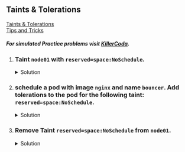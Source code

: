 ## Taints & Tolerations

[Taints & Tolerations](https://kubernetes.io/docs/concepts/scheduling-eviction/taint-and-toleration/)
</br>
[Tips and Tricks](../../tips_and_tricks.md)

##### For simulated Practice problems visit [KillerCoda](https://killercoda.com/amitk).

1. ### Taint `node01` with `reserved=space:NoSchedule`.

    <details><summary>Solution</summary>
      <p>

      ```bash
      k taint nodes node01 reserved=space:NoSchedule
      ```

      </p>
    </details>

1. ### schedule a pod with image `nginx` and name `bouncer`. Add tolerations to the pod for the following taint: `reserved=space:NoSchedule`.

    <details><summary>Solution</summary>
      <p>

      ```bash
      # generate required pod yaml
      k run bouncer --image=nginx --dry-run=client -o yaml > pod.yaml

      # add service account name
      apiVersion: v1
      kind: Pod
      metadata:
        creationTimestamp: null
        labels:
          run: bouncer
        name: bouncer
      spec:
        tolerations:
          - key: "reserved"
            operator: "Equal"
            value: "space"
            effect: "NoSchedule"
        containers:
        - image: nginx
          name: bouncer
          resources: {}
        dnsPolicy: ClusterFirst
        restartPolicy: Always
      ```

      </p>
    </details>

1. ### Remove Taint `reserved=space:NoSchedule` from `node01`.

    <details><summary>Solution</summary>
      <p>

      ```bash
      k taint nodes node01 reserved=space:NoSchedule-
      ```

      </p>
    </details>
